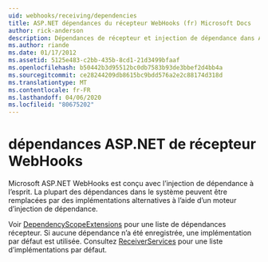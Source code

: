 ```yaml
---
uid: webhooks/receiving/dependencies
title: ASP.NET dépendances du récepteur WebHooks (fr) Microsoft Docs
author: rick-anderson
description: Dépendances de récepteur et injection de dépendance dans ASP.NET WebHooks.
ms.author: riande
ms.date: 01/17/2012
ms.assetid: 5125e483-c2bb-435b-8cd1-21d3499bfaaf
ms.openlocfilehash: b50442b3d95512bc0db7583b93de3bbef2d4bb4a
ms.sourcegitcommit: ce28244209db8615bc9bdd576a2e2c88174d318d
ms.translationtype: MT
ms.contentlocale: fr-FR
ms.lasthandoff: 04/06/2020
ms.locfileid: "80675202"
---
```

# <a name="aspnet-webhooks-receiver-dependencies"></a>dépendances ASP.NET de récepteur WebHooks

Microsoft ASP.NET WebHooks est conçu avec l’injection de dépendance à l’esprit. La plupart des dépendances dans le système peuvent être remplacées par des implémentations alternatives à l’aide d’un moteur d’injection de dépendance.

Voir [DependencyScopeExtensions](https://github.com/aspnet/aspnetWebHooks/blob/master/src/Microsoft.AspNet.WebHooks.Receivers/Extensions/DependencyScopeExtensions.cs) pour une liste de dépendances récepteur. Si aucune dépendance n’a été enregistrée, une implémentation par défaut est utilisée. Consultez [ReceiverServices](https://github.com/aspnet/aspnetWebHooks/blob/master/src/Microsoft.AspNet.WebHooks.Receivers/Services/ReceiverServices.cs) pour une liste d’implémentations par défaut.
